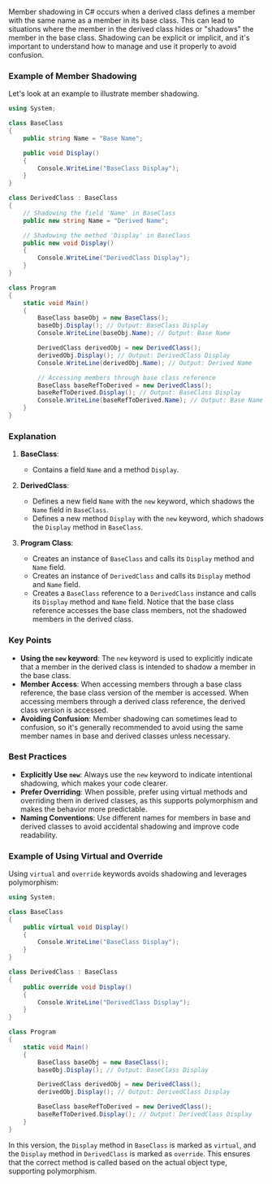 Member shadowing in C# occurs when a derived class defines a member with the same name as a member in its base class. This can lead to situations where the member in the derived class hides or "shadows" the member in the base class. Shadowing can be explicit or implicit, and it's important to understand how to manage and use it properly to avoid confusion.

### Example of Member Shadowing

Let's look at an example to illustrate member shadowing.

```csharp
using System;

class BaseClass
{
    public string Name = "Base Name";

    public void Display()
    {
        Console.WriteLine("BaseClass Display");
    }
}

class DerivedClass : BaseClass
{
    // Shadowing the field 'Name' in BaseClass
    public new string Name = "Derived Name";

    // Shadowing the method 'Display' in BaseClass
    public new void Display()
    {
        Console.WriteLine("DerivedClass Display");
    }
}

class Program
{
    static void Main()
    {
        BaseClass baseObj = new BaseClass();
        baseObj.Display(); // Output: BaseClass Display
        Console.WriteLine(baseObj.Name); // Output: Base Name

        DerivedClass derivedObj = new DerivedClass();
        derivedObj.Display(); // Output: DerivedClass Display
        Console.WriteLine(derivedObj.Name); // Output: Derived Name

        // Accessing members through base class reference
        BaseClass baseRefToDerived = new DerivedClass();
        baseRefToDerived.Display(); // Output: BaseClass Display
        Console.WriteLine(baseRefToDerived.Name); // Output: Base Name
    }
}
```

### Explanation

1. **BaseClass**:
    - Contains a field `Name` and a method `Display`.

2. **DerivedClass**:
    - Defines a new field `Name` with the `new` keyword, which shadows the `Name` field in `BaseClass`.
    - Defines a new method `Display` with the `new` keyword, which shadows the `Display` method in `BaseClass`.

3. **Program Class**:
    - Creates an instance of `BaseClass` and calls its `Display` method and `Name` field.
    - Creates an instance of `DerivedClass` and calls its `Display` method and `Name` field.
    - Creates a `BaseClass` reference to a `DerivedClass` instance and calls its `Display` method and `Name` field. Notice that the base class reference accesses the base class members, not the shadowed members in the derived class.

### Key Points

- **Using the `new` keyword**: The `new` keyword is used to explicitly indicate that a member in the derived class is intended to shadow a member in the base class.
- **Member Access**: When accessing members through a base class reference, the base class version of the member is accessed. When accessing members through a derived class reference, the derived class version is accessed.
- **Avoiding Confusion**: Member shadowing can sometimes lead to confusion, so it's generally recommended to avoid using the same member names in base and derived classes unless necessary.

### Best Practices

- **Explicitly Use `new`**: Always use the `new` keyword to indicate intentional shadowing, which makes your code clearer.
- **Prefer Overriding**: When possible, prefer using virtual methods and overriding them in derived classes, as this supports polymorphism and makes the behavior more predictable.
- **Naming Conventions**: Use different names for members in base and derived classes to avoid accidental shadowing and improve code readability.

### Example of Using Virtual and Override

Using `virtual` and `override` keywords avoids shadowing and leverages polymorphism:

```csharp
using System;

class BaseClass
{
    public virtual void Display()
    {
        Console.WriteLine("BaseClass Display");
    }
}

class DerivedClass : BaseClass
{
    public override void Display()
    {
        Console.WriteLine("DerivedClass Display");
    }
}

class Program
{
    static void Main()
    {
        BaseClass baseObj = new BaseClass();
        baseObj.Display(); // Output: BaseClass Display

        DerivedClass derivedObj = new DerivedClass();
        derivedObj.Display(); // Output: DerivedClass Display

        BaseClass baseRefToDerived = new DerivedClass();
        baseRefToDerived.Display(); // Output: DerivedClass Display
    }
}
```

In this version, the `Display` method in `BaseClass` is marked as `virtual`, and the `Display` method in `DerivedClass` is marked as `override`. This ensures that the correct method is called based on the actual object type, supporting polymorphism.
